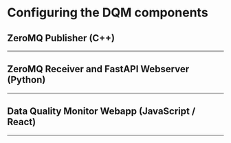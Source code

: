 # Configuring the DQM components

## ZeroMQ Publisher (C++)

---

## ZeroMQ Receiver and FastAPI Webserver (Python)

---

## Data Quality Monitor Webapp (JavaScript / React)

---
